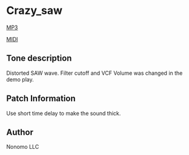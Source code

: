 # Crazy_saw

[MP3](crazy_saw.mp3)

[MIDI](crazy_saw.mid)

## Tone description

Distorted SAW wave. Filter cutoff and VCF Volume was changed in the demo play.

## Patch Information

Use short time delay to make the sound thick.

## Author

Nonomo LLC